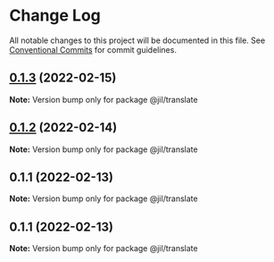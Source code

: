 # Change Log

All notable changes to this project will be documented in this file.
See [Conventional Commits](https://conventionalcommits.org) for commit guidelines.

## [0.1.3](https://github.com/jiljs/jil/compare/@jil/translate@0.1.2...@jil/translate@0.1.3) (2022-02-15)

**Note:** Version bump only for package @jil/translate





## [0.1.2](https://github.com/jiljs/jil/compare/@jil/translate@0.1.1...@jil/translate@0.1.2) (2022-02-14)

**Note:** Version bump only for package @jil/translate





## 0.1.1 (2022-02-13)

**Note:** Version bump only for package @jil/translate





## 0.1.1 (2022-02-13)

**Note:** Version bump only for package @jil/translate
